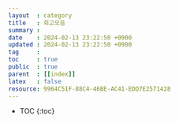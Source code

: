 ```yaml
---
layout  : category 
title   : 회고모음 
summary : 
date    : 2024-02-13 23:22:50 +0900
updated : 2024-02-13 23:22:50 +0900
tag     : 
toc     : true
public  : true
parent  : [[index]] 
latex   : false
resource: 9964C51F-88C4-46BE-AC41-EDD7E2571428
---
```

* TOC
{:toc}

# 

